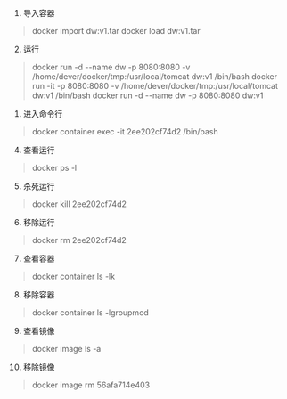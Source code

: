1. 导入容器
> docker import dw\:v1.tar 
> docker load dw\:v1.tar 

2. 运行
> docker run -d --name dw -p 8080:8080 -v /home/dever/docker/tmp:/usr/local/tomcat dw:v1 /bin/bash
> docker run -it -p 8080:8080 -v /home/dever/docker/tmp:/usr/local/tomcat dw:v1 /bin/bash
> docker run -d --name dw -p 8080:8080 dw:v1

1. 进入命令行
> docker container exec -it 2ee202cf74d2 /bin/bash

4. 查看运行
> docker ps -l

5. 杀死运行
> docker kill 2ee202cf74d2

6. 移除运行
> docker rm 2ee202cf74d2

7. 查看容器
> docker container ls -lk

8. 移除容器
> docker container ls -lgroupmod 

9. 查看镜像
> docker image ls -a

10. 移除镜像
> docker image rm 56afa714e403